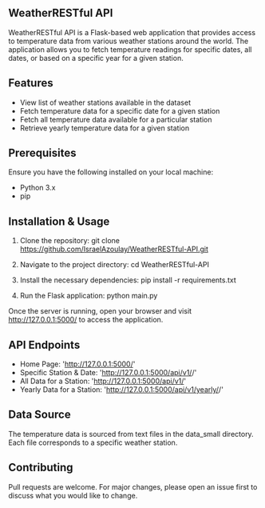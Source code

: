 ## WeatherRESTful API

WeatherRESTful API is a Flask-based web application that provides access to temperature data from various weather stations around the world. The application allows you to fetch temperature readings for specific dates, all dates, or based on a specific year for a given station.

## Features

- View list of weather stations available in the dataset
- Fetch temperature data for a specific date for a given station
- Fetch all temperature data available for a particular station
- Retrieve yearly temperature data for a given station

## Prerequisites

Ensure you have the following installed on your local machine:

- Python 3.x
- pip

## Installation & Usage

1. Clone the repository:
git clone https://github.com/IsraelAzoulay/WeatherRESTful-API.git

2. Navigate to the project directory:
cd WeatherRESTful-API

3. Install the necessary dependencies:
pip install -r requirements.txt

4. Run the Flask application:
python main.py

Once the server is running, open your browser and visit http://127.0.0.1:5000/ to access the application.

## API Endpoints

- Home Page: 'http://127.0.0.1:5000/'
- Specific Station & Date: 'http://127.0.0.1:5000/api/v1/<station>/<date>'
- All Data for a Station: 'http://127.0.0.1:5000/api/v1/<station>'
- Yearly Data for a Station: 'http://127.0.0.1:5000/api/v1/yearly/<station>/<year>'

## Data Source

The temperature data is sourced from text files in the data_small directory. Each file corresponds to a specific weather station.

## Contributing

Pull requests are welcome. For major changes, please open an issue first to discuss what you would like to change.
